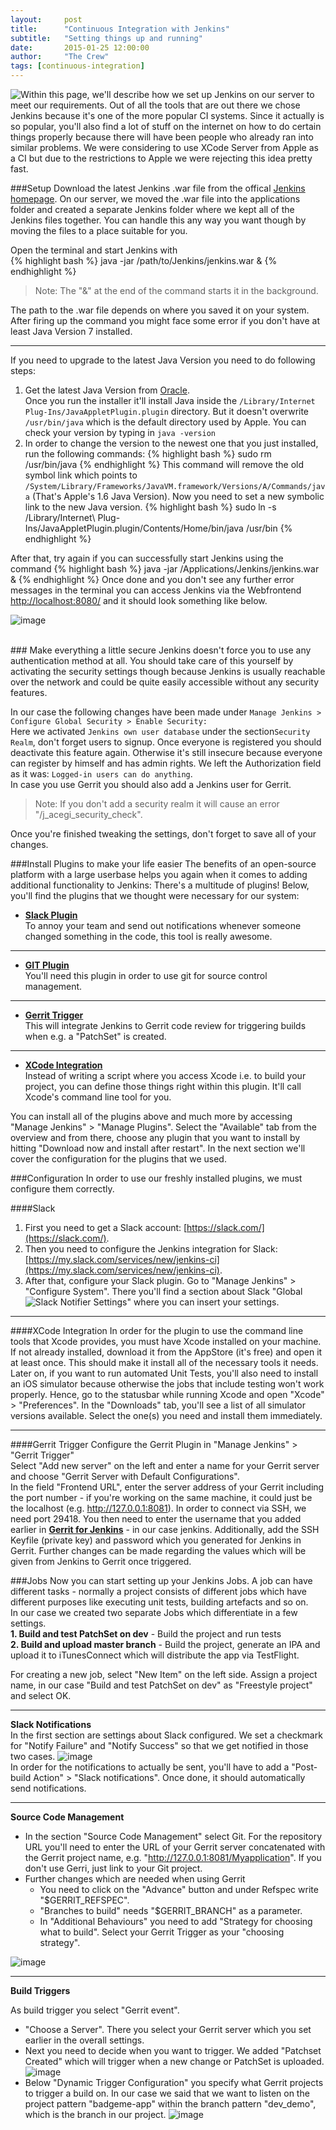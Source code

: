 ```yaml
---
layout:     post
title:      "Continuous Integration with Jenkins"
subtitle:   "Setting things up and running"
date:       2015-01-25 12:00:00
author:     "The Crew"
tags: [continuous-integration]
---
```


<img style="float:left" src="{{ site.url }}/img/jenkins/jenkinsLogo.png" />
Within this page, we'll describe how we set up Jenkins on our server to meet our requirements. Out of all the tools that are out there we chose Jenkins because it's one of the more popular CI systems. Since it actually is so popular, you'll also find a lot of stuff on the internet on how to do certain things properly because there will have been people who already ran into similar problems. We were considering to use XCode Server from Apple as a CI but due to the restrictions to Apple we were rejecting this idea pretty fast.

###Setup
Download the latest Jenkins .war file from the offical [Jenkins homepage](http://jenkins-ci.org/).
On our server, we moved the .war file into the applications folder and created a separate Jenkins folder where we kept all of the Jenkins files together. You can handle this any way you want though by moving the files to a place suitable for you.

Open the terminal and start Jenkins with  
{% highlight bash %}
	java -jar /path/to/Jenkins/jenkins.war &
{% endhighlight %}
> Note: The "&" at the end of the command starts it in the background.

The path to the .war file depends on where you saved it on your system. After firing up the command you might face some error if you don't have at least Java Version 7 installed.<br>
***
If you need to upgrade to the latest Java Version you need to do following steps:<br>
1. Get the latest Java Version from [Oracle](https://www.java.com/de/download/mac_download.jsp).<br>
Once you run the installer it'll install Java inside the ```/Library/Internet Plug-Ins/JavaAppletPlugin.plugin``` directory. But it doesn't overwrite ```/usr/bin/java``` which is the default directory used by Apple. You can check your version by typing in ```java -version ```<br>
2. In order to change the version to the newest one that you just installed, run the following commands:
{% highlight bash %}
	sudo rm /usr/bin/java
{% endhighlight %}
This command will remove the old symbol link which points to ```/System/Library/Frameworks/JavaVM.framework/Versions/A/Commands/java``` (That's Apple's 1.6 Java Version). Now you need to set a new symbolic link to the new Java version. 
{% highlight bash %}
	sudo ln -s /Library/Internet\ Plug-Ins/JavaAppletPlugin.plugin/Contents/Home/bin/java /usr/bin
{% endhighlight %}

After that, try again if you can successfully start Jenkins using the command
{% highlight bash %}
	java -jar /Applications/Jenkins/jenkins.war &
{% endhighlight %}
Once done and you don't see any further error messages in the terminal you can access Jenkins via the Webfrontend [http://localhost:8080/](http://localhost:8080/) and it should look something like below.

![image](/img/jenkins/jenkins_overview.png)

<br>
### Make everything a little secure
Jenkins doesn't force you to use any authentication method at all. You should take care of this yourself by activating the security settings though because Jenkins is usually reachable over the network and could be quite easily accessible without any security features.

In our case the following changes have been made under ```Manage Jenkins > Configure Global Security > Enable Security:```<br>
Here we activated ```Jenkins own user database``` under the section```Security Realm```, don't forget users to signup. Once everyone is registered you should deactivate this feature again. Otherwise it's still insecure because everyone can register by himself and has admin rights. We left the Authorization field as it was: ```Logged-in users can do anything```.<br>
In case you use Gerrit you should also add a Jenkins user for Gerrit.
> Note: If you don't add a security realm it will cause an error "/j_acegi_security_check".

Once you're finished tweaking the settings, don't forget to save all of your changes.

###Install Plugins to make your life easier
The benefits of an open-source platform with a large userbase helps you again when it comes to adding additional functionality to Jenkins: There's a multitude of plugins! Below, you'll find the plugins that we thought were necessary for our system:

* [**Slack Plugin**](https://wiki.jenkins-ci.org/display/JENKINS/Slack+Plugin)<br>
To annoy your team and send out notifications whenever someone changed something in the code, this tool is really awesome.

***
* [**GIT Plugin**](https://wiki.jenkins-ci.org/display/JENKINS/Git+Plugin)<br>
You'll need this plugin in order to use git for source control management.

***
* [**Gerrit Trigger**](https://wiki.jenkins-ci.org/display/JENKINS/Gerrit+Trigger)<br>
This will integrate Jenkins to Gerrit code review for triggering builds when e.g. a "PatchSet" is created.

***
* [**XCode Integration**](https://wiki.jenkins-ci.org/display/JENKINS/Xcode+Plugin)<br>
Instead of writing a script where you access Xcode i.e. to build your project, you can define those things right within this plugin. It'll call Xcode's command line tool for you.

You can install all of the plugins above and much more by accessing "Manage Jenkins" > "Manage Plugins". Select the "Available" tab from the overview and from there, choose any plugin that you want to install by hitting "Download now and install after restart". In the next section we'll cover the configuration for the plugins that we used.

###Configuration
In order to use our freshly installed plugins, we must configure them correctly.

####Slack
1. First you need to get a Slack account: [https://slack.com/](https://slack.com/).
2. Then you need to configure the Jenkins integration for Slack: [https://my.slack.com/services/new/jenkins-ci](https://my.slack.com/services/new/jenkins-ci). 
3. After that, configure your Slack plugin. Go to "Manage Jenkins" > "Configure System". There you'll find a section about Slack "Global Slack Notifier Settings" where you can insert your settings.
<img style="float:left" src="{{ site.url }}/img/jenkins/settingsSlack.png" /><br>

***
####XCode Integration
In order for the plugin to use the command line tools that Xcode provides, you must have Xcode installed on your machine. If not already installed, download it from the AppStore (it's free) and open it at least once. This should make it install all of the necessary tools it needs. Later on, if you want to run automated Unit Tests, you'll also need to install an iOS simulator because otherwise the jobs that include testing won't work properly. Hence, go to the statusbar while running Xcode and open "Xcode" > "Preferences". In the "Downloads" tab, you'll see a list of all simulator versions available. Select the one(s) you need and install them immediately.

***
####Gerrit Trigger
Configure the Gerrit Plugin in "Manage Jenkins" > "Gerrit Trigger"<br>
Select "Add new server" on the left and enter a name for your Gerrit server and choose "Gerrit Server with Default Configurations".<br>
In the field "Frontend URL", enter the server address of your Gerrit including the port number - if you're working on the same machine, it could just be the localhost (e.g. http://127.0.0.1:8081). In order to connect via SSH, we need port 29418. You then need to enter the username that you added earlier in [**Gerrit for Jenkins**](http://ciforios.github.io/2015/06/02/Gerrit-for-jenkins/) - in our case jenkins. Additionally, add the SSH Keyfile (private key) and password which you generated for Jenkins in Gerrit. Further changes can be made regarding the values which will be given from Jenkins to Gerrit once triggered.

###Jobs
Now you can start setting up your Jenkins Jobs. A job can have different tasks - normally a project consists of different jobs which have different purposes like executing unit tests, building artefacts and so on.<br>
In our case we created two separate Jobs which differentiate in a few settings.<br> 
**1. Build and test PatchSet on dev** - Build the project and run tests<br>
**2. Build and upload master branch** - Build the project, generate an IPA and upload it to iTunesConnect which will distribute the app via TestFlight.

For creating a new job, select "New Item" on the left side. Assign a project name, in our case "Build and test PatchSet on dev" as "Freestyle project" and select OK.
***
**Slack Notifications**<br>
In the first section are settings about Slack configured. We set a checkmark for "Notify Failure" and "Notify Success" so that we get notified in those two cases.
![image](/img/jenkins/jobSettingsSlack.png)<br>
In order for the notifications to actually be sent, you'll have to add a "Post-build Action" > "Slack notifications". Once done, it should automatically send notifications.

***
**Source Code Management**

* In the section "Source Code Management" select Git. For the repository URL you'll need to enter the URL of your Gerrit server concatenated with the Gerrit project name, e.g. "http://127.0.0.1:8081/Myapplication". If you don't use Gerri, just link to your Git project.
* Further changes which are needed when using Gerrit
  * You need to click on the "Advance" button and under Refspec write "$GERRIT_REFSPEC". 
  * "Branches to build" needs "$GERRIT_BRANCH" as a parameter. 
  * In "Additional Behaviours" you need to add "Strategy for choosing what to build". Select your Gerrit Trigger as your "choosing strategy".

![image](/img/jenkins/jobSettingsGit.png)

***
**Build Triggers**

As build trigger you select "Gerrit event".<br>

* "Choose a Server". There you select your Gerrit server which you set earlier in the overall settings.
* Next you need to decide when you want to trigger. We added "Patchset Created" which will trigger when a new change or PatchSet is uploaded.
![image](/img/jenkins/settingsGerritTrigger.png)
* Below "Dynamic Trigger Configuration" you specify what Gerrit projects to trigger a build on. In our case we said that we want to listen on the project pattern "badgeme-app" within the branch pattern "dev_demo", which is the branch in our project. ![image](/img/jenkins/jobSettingsGerritTrigger.png)